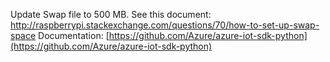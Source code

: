 Update Swap file to 500 MB.  See this document: http://raspberrypi.stackexchange.com/questions/70/how-to-set-up-swap-space
Documentation: [https://github.com/Azure/azure-iot-sdk-python](https://github.com/Azure/azure-iot-sdk-python)
